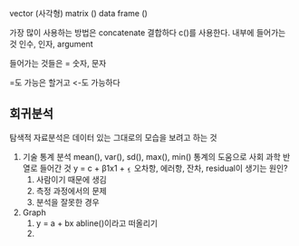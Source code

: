 vector (사각형)
matrix ()
data frame ()

가장 많이 사용하는 방법은
concatenate  결합하다
c()를 사용한다.
내부에 들어가는 것
인수, 인자, argument

들어가는 것들은 = 숫자, 문자

=도 가능은 할거고
<-도 가능하다

## 회귀분석
탐색적 자료분석은 데이터 있는 그대로의 모습을 보려고 하는 것
1. 기술 통계 분석
   mean(), var(), sd(), max(), min()
   통계의 도움으로 사회 과학 반열로 들어간 것
   y = c + β1x1 + ⍷
   오차항, 에러항, 잔차, residual이 생기는 원인?
   1. 사람이기 때문에 생김
   2. 측정 과정에서의 문제
   3. 분석을 잘못한 경우
2. Graph
	1. y = a + bx
	   abline()이라고 떠올리기
	2. 


